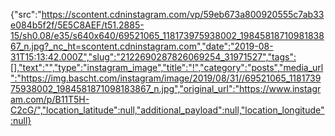 {"src":"https://scontent.cdninstagram.com/vp/59eb673a800920555c7ab33e084b5f2f/5E5C8AEF/t51.2885-15/sh0.08/e35/s640x640/69521065_118173975938002_1984581871098183867_n.jpg?_nc_ht=scontent.cdninstagram.com","date":"2019-08-31T15:13:42.000Z","slug":"2122690287826069254_31971527","tags":[],"text":"","type":"instagram_image","title":"!","category":"posts","media_url":"https://img.bascht.com/instagram/image/2019/08/31//69521065_118173975938002_1984581871098183867_n.jpg","original_url":"https://www.instagram.com/p/B11T5H-C2cG/","location_latitude":null,"additional_payload":null,"location_longitude":null}